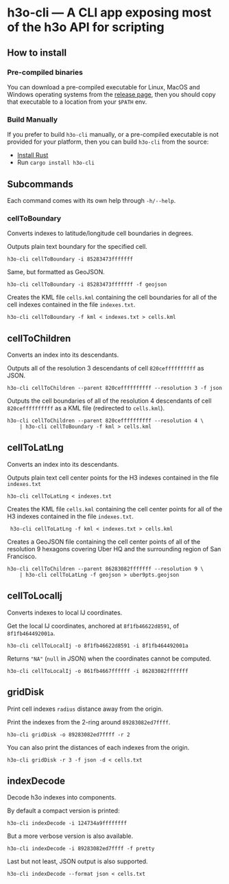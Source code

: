 # h3o-cli — A CLI app exposing most of the h3o API for scripting

## How to install

### Pre-compiled binaries

You can download a pre-compiled executable for Linux, MacOS and Windows
operating systems from the
[release page](https://github.com/HydroniumLabs/h3o-cli/releases/), then you
should copy that executable to a location from your `$PATH` env.

### Build Manually

If you prefer to build `h3o-cli` manually, or a pre-compiled executable is not
provided for your platform, then you can build `h3o-cli` from the source:

- [Install Rust](https://www.rust-lang.org/tools/install)
- Run `cargo install h3o-cli`

## Subcommands

Each command comes with its own help through `-h/--help`.

### cellToBoundary

Converts indexes to latitude/longitude cell boundaries in degrees.

Outputs plain text boundary for the specified cell.
```text
h3o-cli cellToBoundary -i 85283473fffffff
```

Same, but formatted as GeoJSON.
```text
h3o-cli cellToBoundary -i 85283473fffffff -f geojson
```

Creates the KML file `cells.kml` containing the cell boundaries for all of the
cell indexes contained in the file `indexes.txt`.
```text
h3o-cli cellToBoundary -f kml < indexes.txt > cells.kml
```

## cellToChildren

Converts an index into its descendants.

Outputs all of the resolution 3 descendants of cell `820ceffffffffff` as JSON.
```text
h3o-cli cellToChildren --parent 820ceffffffffff --resolution 3 -f json
```

Outputs the cell boundaries of all of the resolution 4 descendants of cell
`820ceffffffffff` as a KML file (redirected to `cells.kml`).
```text
h3o-cli cellToChildren --parent 820ceffffffffff --resolution 4 \
    | h3o-cli cellToBoundary -f kml > cells.kml
```

## cellToLatLng

Converts an index into its descendants.

Outputs plain text cell center points for the H3 indexes contained in the file
`indexes.txt`
```text
h3o-cli cellToLatLng < indexes.txt
```

Creates the KML file `cells.kml` containing the cell center points for all of
the H3 indexes contained in the file `indexes.txt`.
```text
 h3o-cli cellToLatLng -f kml < indexes.txt > cells.kml
```

Creates a GeoJSON file containing the cell center points of all of the
resolution 9 hexagons covering Uber HQ and the surrounding region of
San Francisco.
```text
h3o-cli cellToChildren --parent 86283082fffffff --resolution 9 \
    | h3o-cli cellToLatLng -f geojson > uber9pts.geojson
```

## cellToLocalIj

Converts indexes to local IJ coordinates.

Get the local IJ coordinates, anchored at `8f1fb46622d8591`, of
`8f1fb464492001a`.
```text
h3o-cli cellToLocalIj -o 8f1fb46622d8591 -i 8f1fb464492001a
```

Returns `"NA"` (`null` in JSON) when the coordinates cannot be computed.
```text
h3o-cli cellToLocalIj -o 861fb4667ffffff -i 86283082fffffff
```

## gridDisk

Print cell indexes `radius` distance away from the origin.

Print the indexes from the 2-ring around `89283082ed7ffff`.
```text
h3o-cli gridDisk -o 89283082ed7ffff -r 2
```

You can also print the distances of each indexes from the origin.
```text
h3o-cli gridDisk -r 3 -f json -d < cells.txt
```

## indexDecode

Decode h3o indexes into components.

By default a compact version is printed:
```text
h3o-cli indexDecode -i 124734a9ffffffff
```

But a more verbose version is also available.
```text
h3o-cli indexDecode -i 89283082ed7ffff -f pretty
```

Last but not least, JSON output is also supported.
```text
h3o-cli indexDecode --format json < cells.txt
```
